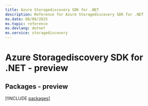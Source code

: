 ```yaml
---
title: Azure Storagediscovery SDK for .NET
description: Reference for Azure Storagediscovery SDK for .NET
ms.date: 08/08/2025
ms.topic: reference
ms.devlang: dotnet
ms.service: storagediscovery
---
```

# Azure Storagediscovery SDK for .NET - preview
## Packages - preview
[!INCLUDE [packages](storagediscovery-index.md)]